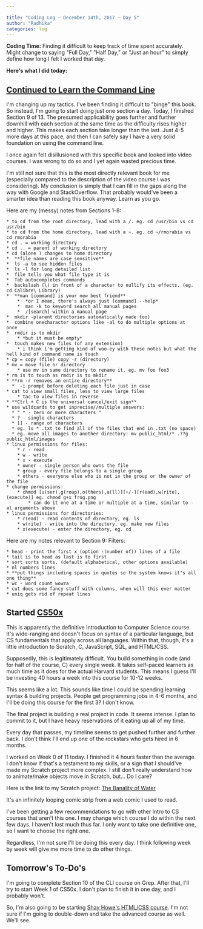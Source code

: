 ```yaml
---
 
title: "Coding Log — December 14th, 2017 — Day 5"
author: "Radhika"
categories: log
---
```


**Coding Time:** Finding it difficult to keep track of time spent accurately. Might change to saying "Full Day," "Half Day," or "Just an hour" to simply define how long I felt I worked that day.

**Here's what I did today:**

## [Continued to Learn the Command Line](https://ryanstutorials.net/linuxtutorial/)

I'm changing up my tactics. I've been finding it difficult to "binge" this book. So instead, I'm going to start doing just one section a day. Today, I finished Section 9 of 13. The presumed applicability goes further and further downhill with each section at the same time as the difficulty rises higher and higher. This makes each section take longer than the last. Just 4-5 more days at this pace, and then I can safely say I have a very solid foundation on using the command line.

I once again felt disillusioned with this specific book and looked into video courses. I was wrong to do so and I yet again wasted precious time.

I'm still not sure that this is the most directly relevant book for me (especially compared to the description of the video course I was considering). My conclusion is simply that I can fill in the gaps along the way with Google and StackOverflow. That probably would've been a smarter idea than reading this book anyway. Learn as you go.

Here are my (messy) notes from Sections 1-8:

```
* to cd from the root directory, lead with a /. eg. cd /usr/bin vs cd usr/bin
* to cd from the home directory, lead with a ~. eg. cd ~/rmorabia vs cd rmorabia
* cd . = working directory
* cd .. = parent of working directory
* cd (alone ) changes to home directory
*  **file names are case sensitive**
*  ls -a to see hidden files
*  ls -l for long detailed list
*  file tells you what file type it is
*  Tab autocompletes commands
*  backslash (\) in front of a character to nullify its effects. (eg. cd Calibre\ Library)
*  **man [command] is your new best friend**
    *  *or I mean, there's always just [command] --help*
    *  man -k to keyword search all manual pages
    *  /[search] within a manual page
*  mkdir -p(arent directories automatically made too)
*  combine onecharacter options like -al to do multiple options at once
*  rmdir is to mkdir
    * *but it must be empty*
*  touch makes new files (of any extension)
    * i think i'm getting kind of woo-ey with these notes but what the hell kind of command name is touch
* cp = copy (file) copy -r (directory)
* mv = move file or directory
    * use mv in same directory to rename it. eg. mv foo foo3
* rm is to touch as rmdir is to mkdir
* **rm -r removes an entire directory**
  *  -i prompt before deleting each file just in case
* cat to view small files, less to view large files
	* tac to view files in reverse
* **Ctrl + C is the universal cancel/exit sign**
* use wildcards to get inprecise//multiple answers:
  * " * - zero or more characters "
  * ? - single characters
  * [] - range of characters
  * eg. ls * .txt to find all of the files that end in .txt (no space)
  * eg. move all images to another directory: mv public_html/* .??g public_html/images
* linux permissions for files:
	* r - read
	* w - write
	* x - execute
	* owner - single person who owns the file
	* group - every file belongs to a single group
	* others - everyone else who is not in the group or the owner of the file
* change permissions:
	* chmod [u(ser),g(roup),o(thers),a(ll)][+/-][r(ead),w(rite),(execute)] eg. chmod g+x frog.png
		* can do it one at a time or multiple at a time, similar to -al arguments above
* linux permissions for directories:
	* r(ead) - read contents of directory, eg. ls
	* w(rite) - write into the directory, eg. make new files
	* x(execute) - enter the directory, eg. cd
```

Here are my notes relevant to Section 9: Filters:

```
* head - print the first x (option -(number of)) lines of a file
* tail is to head as last is to first
* sort sorts sorts. (default alphabetical, other options available)
* nl numbers lines
* **put things including spaces in quotes so the system knows it's all one thing**
* wc - word count wowza
* cut does some fancy stuff with columns, when will this ever matter
* uniq gets rid of repeat lines
```

## Started [CS50x](https://www.edx.org/course/introduction-computer-science-harvardx-cs50x)

This is apparently the definitive Introduction to Computer Science course. It's wide-ranging and doesn't focus on syntax of a particular language, but CS fundamentals that apply across all languages. Within that, though, it's a little introduction to Scratch, C, JavaScript, SQL, and HTML/CSS.

Supposedly, this is legitimately difficult. You build something in code (and for half of the course, C) every single week. It takes self-paced learners as much time as it does for the actual Harvard students. This means I guess I'll be investing 40 hours a week into this course for 10-12 weeks.

This seems like a lot. This sounds like time I could be spending learning syntax & building projects. People get programming jobs in 4-6 months, and I'll be doing this course for the first 3? I don't know.

The final project is building a real project in code. It seems intense. I plan to commit to it, but I have heavy reservations of it eating up all of my time.

Every day that passes, my timeline seems to get pushed further and further back. I don't think I'll end up one of the rockstars who gets hired in 6 months.

I worked on Week 0 of 11 today. I finished it 4 hours faster than the average. I don't know if that's a testament to my skills, or a sign that I should've made my Scratch project more complex. I still don't really understand how to animate/make objects move in Scratch, but... Do I care?

Here is the link to my Scratch project: [The Banality of Water](https://scratch.mit.edu/projects/193706945/)

It's an infinitely looping comic strip from a web comic I used to read.

I've been getting a few recommendations to go with other Intro to CS courses that aren't this one. I may change which course I do within the next few days. I haven't lost much thus far. I only want to take one definitive one, so I want to choose the right one.

Regardless, I'm not sure I'll be doing this every day. I think following week by week will give me more time to do other things.

## Tomorrow's To-Do's

I'm going to complete Section 10 of the CLI course on Grep. After that, I'll try to start Week 1 of CS50x. I don't plan to finish it in one day, and I probably won't.

So, I'm also going to be starting [Shay Howe's HTML/CSS course](https://learn.shayhowe.com/html-css/). I'm not sure if I'm going to double-down and take the advanced course as well. We'll see.
